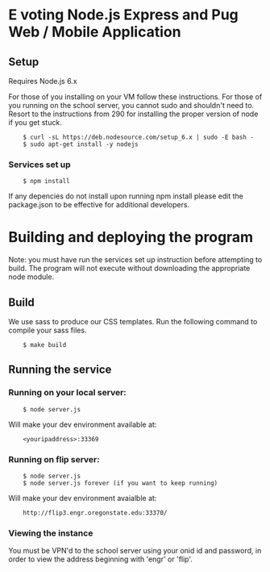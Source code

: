 # E voting Node.js Express and Pug Web / Mobile Application

## Setup 

Requires Node.js 6.x 

For those of you installing on your VM follow these instructions.  For those of you running on the school server, you cannot sudo and shouldn't need to.  Resort to the instructions from 290 for installing the proper version of node if you get stuck. 

		$ curl -sL https://deb.nodesource.com/setup_6.x | sudo -E bash -
		$ sudo apt-get install -y nodejs

### Services set up 

		$ npm install 

If any depencies do not install upon running npm install please edit the package.json to be effective for additional developers. 

# Building and deploying the program

Note: you must have run the services set up instruction before attempting to build. The program will not execute without downloading the appropriate node module. 

## Build

We use sass to produce our CSS templates. Run the following command to compile your sass files. 

		$ make build


## Running the service 

### Running on your local server:

		$ node server.js

Will make your dev environment available at: 
	
		<youripaddress>:33369

### Running on flip server: 

		$ node server.js
		$ node server.js forever (if you want to keep running)

Will make your dev environment avaialble at: 

		http://flip3.engr.oregonstate.edu:33370/

### Viewing the instance

You must be VPN'd to the school server using your onid id and password, in order to view the address beginning with 'engr' or 'flip'.  



